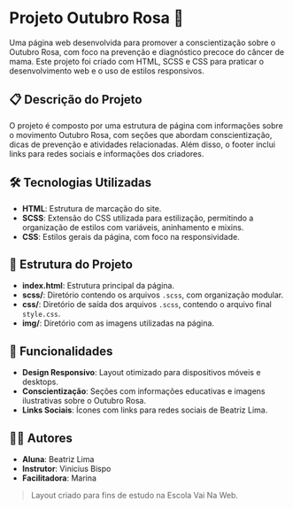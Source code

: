 # Projeto Outubro Rosa 🎀

Uma página web desenvolvida para promover a conscientização sobre o Outubro Rosa, com foco na prevenção e diagnóstico precoce do câncer de mama. Este projeto foi criado com HTML, SCSS e CSS para praticar o desenvolvimento web e o uso de estilos responsivos.

## 📋 Descrição do Projeto

O projeto é composto por uma estrutura de página com informações sobre o movimento Outubro Rosa, com seções que abordam conscientização, dicas de prevenção e atividades relacionadas. Além disso, o footer inclui links para redes sociais e informações dos criadores.

## 🛠️ Tecnologias Utilizadas

- **HTML**: Estrutura de marcação do site.
- **SCSS**: Extensão do CSS utilizada para estilização, permitindo a organização de estilos com variáveis, aninhamento e mixins.
- **CSS**: Estilos gerais da página, com foco na responsividade.
  
## 📁 Estrutura do Projeto

- **index.html**: Estrutura principal da página.
- **scss/**: Diretório contendo os arquivos `.scss`, com organização modular.
- **css/**: Diretório de saída dos arquivos `.scss`, contendo o arquivo final `style.css`.
- **img/**: Diretório com as imagens utilizadas na página.

## 📌 Funcionalidades

- **Design Responsivo**: Layout otimizado para dispositivos móveis e desktops.
- **Conscientização**: Seções com informações educativas e imagens ilustrativas sobre o Outubro Rosa.
- **Links Sociais**: Ícones com links para redes sociais de Beatriz Lima.

## 👩‍💻 Autores

- **Aluna**: Beatriz Lima
- **Instrutor**: Vinicius Bispo
- **Facilitadora**: Marina

> Layout criado para fins de estudo na Escola Vai Na Web.
